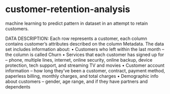 # customer-retention-analysis
machine learning to predict pattern in dataset in an attempt to retain customers.


DATA DESCRIPTION: Each row represents a customer, each column contains customer’s attributes described on the column Metadata. The
data set includes information about:
• Customers who left within the last month – the column is called Churn
• Services that each customer has signed up for – phone, multiple lines, internet, online security, online backup, device protection, tech support, and
streaming TV and movies
• Customer account information – how long they’ve been a customer, contract, payment method, paperless billing, monthly charges, and total charges
• Demographic info about customers – gender, age range, and if they have partners and dependents
